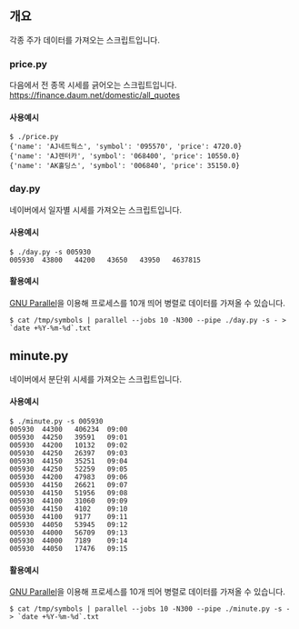 ## 개요

각종 주가 데이터를 가져오는 스크립트입니다.


### price.py

다음에서 전 종목 시세를 긁어오는 스크립트입니다.
https://finance.daum.net/domestic/all_quotes

#### 사용예시
```
$ ./price.py
{'name': 'AJ네트웍스', 'symbol': '095570', 'price': 4720.0}
{'name': 'AJ렌터카', 'symbol': '068400', 'price': 10550.0}
{'name': 'AK홀딩스', 'symbol': '006840', 'price': 35150.0}
```

### day.py

네이버에서 일자별 시세를 가져오는 스크립트입니다.


#### 사용예시
```
$ ./day.py -s 005930
005930  43800   44200   43650   43950   4637815
```

#### 활용예시

[GNU Parallel](https://www.gnu.org/software/parallel/)을 이용해 프로세스를 10개 띄어 병렬로 데이터를 가져올 수 있습니다.

```
$ cat /tmp/symbols | parallel --jobs 10 -N300 --pipe ./day.py -s - > `date +%Y-%m-%d`.txt
```  

## minute.py

네이버에서 분단위 시세를 가져오는 스크립트입니다.

#### 사용예시
```
$ ./minute.py -s 005930
005930  44300   406234  09:00
005930  44250   39591   09:01
005930  44200   10132   09:02
005930  44250   26397   09:03
005930  44150   35251   09:04
005930  44250   52259   09:05
005930  44200   47983   09:06
005930  44150   26621   09:07
005930  44150   51956   09:08
005930  44100   31060   09:09
005930  44150   4102    09:10
005930  44100   9177    09:11
005930  44050   53945   09:12
005930  44000   56709   09:13
005930  44000   7189    09:14
005930  44050   17476   09:15
```

#### 활용예시

[GNU Parallel](https://www.gnu.org/software/parallel/)을 이용해 프로세스를 10개 띄어 병렬로 데이터를 가져올 수 있습니다.

```
$ cat /tmp/symbols | parallel --jobs 10 -N300 --pipe ./minute.py -s - > `date +%Y-%m-%d`.txt
```  
